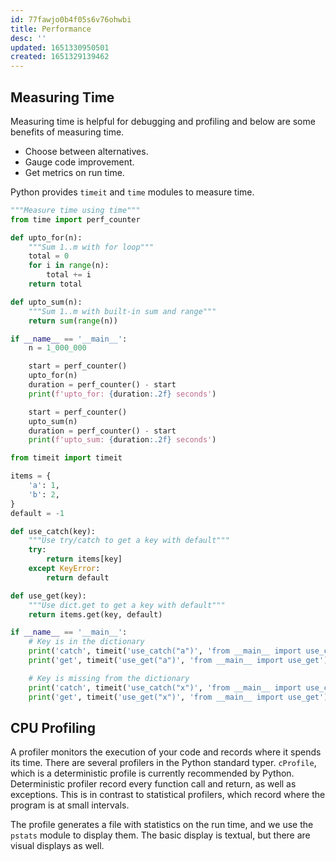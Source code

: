 ```yaml
---
id: 77fawjo0b4f05s6v76ohwbi
title: Performance
desc: ''
updated: 1651330950501
created: 1651329139462
---
```


## Measuring Time

Measuring time is helpful for debugging and profiling and below are some benefits of measuring time.

- Choose between alternatives.
- Gauge code improvement.
- Get metrics on run time.

Python provides `timeit` and `time` modules to measure time.

```python
"""Measure time using time"""
from time import perf_counter

def upto_for(n):
    """Sum 1..m with for loop"""
    total = 0
    for i in range(n):
        total += i
    return total

def upto_sum(n):
    """Sum 1..m with built-in sum and range"""
    return sum(range(n))

if __name__ == '__main__':
    n = 1_000_000

    start = perf_counter()
    upto_for(n)
    duration = perf_counter() - start
    print(f'upto_for: {duration:.2f} seconds')

    start = perf_counter()
    upto_sum(n)
    duration = perf_counter() - start
    print(f'upto_sum: {duration:.2f} seconds')
```

```python
from timeit import timeit

items = {
    'a': 1,
    'b': 2,
}
default = -1

def use_catch(key):
    """Use try/catch to get a key with default"""
    try:
        return items[key]
    except KeyError:
        return default

def use_get(key):
    """Use dict.get to get a key with default"""
    return items.get(key, default)

if __name__ == '__main__':
    # Key is in the dictionary
    print('catch', timeit('use_catch("a")', 'from __main__ import use_catch'))
    print('get', timeit('use_get("a")', 'from __main__ import use_get'))

    # Key is missing from the dictionary
    print('catch', timeit('use_catch("x")', 'from __main__ import use_catch'))
    print('get', timeit('use_get("x")', 'from __main__ import use_get'))

```

## CPU Profiling

A profiler monitors the execution of your code and records where it spends its time. There are several profilers in the Python standard typer. `cProfile`, which is a deterministic profile is currently recommended by Python. Deterministic profiler record every function call and return, as well as exceptions. This is in contrast to statistical profilers, which record where the program is at small intervals.

The profile generates a file with statistics on the run time, and we use the `pstats` module to display them. The basic display is textual, but there are visual displays as well.
